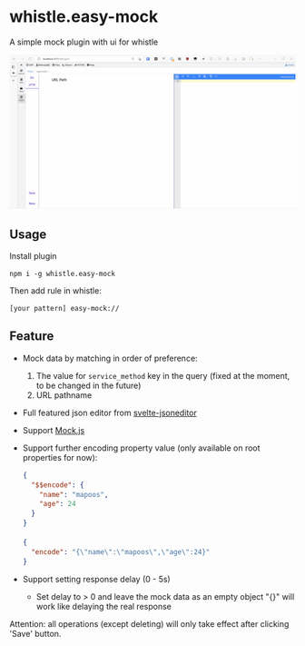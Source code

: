 # whistle.easy-mock

A simple mock plugin with ui for whistle

![demo](https://raw.githubusercontent.com/aijun-li/whistle-plugin-easy-mock/main/whistle.easy-mock/img/demo.gif)

## Usage

Install plugin

```shell
npm i -g whistle.easy-mock
```

Then add rule in whistle:

```
[your pattern] easy-mock://
```

## Feature

- Mock data by matching in order of preference:
  1. The value for `service_method` key in the query (fixed at the moment, to be changed in the future)
  2. URL pathname
- Full featured json editor from [svelte-jsoneditor](https://www.npmjs.com/package/svelte-jsoneditor)
- Support [Mock.js](http://mockjs.com/)
- Support further encoding property value (only available on root properties for now):

  ```json
  {
    "$$encode": {
      "name": "mapoos",
      "age": 24
    }
  }

  {
    "encode": "{\"name\":\"mapoos\",\"age\":24}"
  }
  ```

- Support setting response delay (0 - 5s)
  - Set delay to > 0 and leave the mock data as an empty object "{}" will work like delaying the real response

Attention: all operations (except deleting) will only take effect after clicking 'Save' button.
